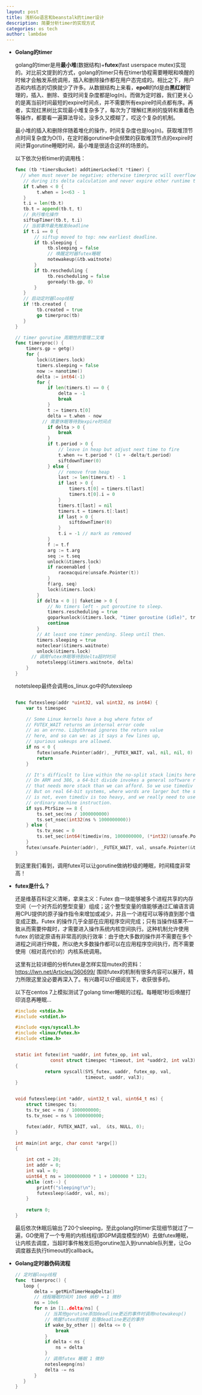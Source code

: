 ```yaml
---
layout: post
title: 浅析Go语言和beanstalk的timer设计
description: 简要分析timer的实现方式
categories: os tech
author: lambdae
---
```


* **Golang的timer**

    golang的timer是用**最小堆**(数据结构)+**futex**(fast userspace mutex)实现的。对比前文提到的方式，golang的timer只有在timer协程需要睡眠和唤醒的时候才会触发系统调用，插入和删除操作都在用户态完成的。相比之下，用户态和内核态的切换就少了许多。从数据结构上来看，**epoll**的fd是由**黑红树**管理的，插入、删除、查找时间复杂度都是log(n)。而做为定时器，我们更关心的是离当前时间最短的expire时间点，并不需要所有expire时间点都有序。再者，实现红黑树比实现最小堆复杂多了，每次为了理解红黑树的旋转和重着色等操作，都要看一遍算法导论，没多久又模糊了，哎这个复杂的机制。

    最小堆的插入和删除伴随着堆化的操作，时间复杂度也是log(n)。获取堆顶节点时间复杂度为O(1)，在定时器gorutine中会频繁的获取堆顶节点的expire时间计算gorutine睡眠时间，最小堆是很适合这样的场景的。

    以下依次分析timer的调用栈：

     ```go
    func (tb *timersBucket) addtimerLocked(t *timer) {
	   // when must never be negative; otherwise timerproc will overflow
	    // during its delta calculation and never expire other runtime timers.
	    if t.when < 0 {
		     t.when = 1<<63 - 1
	    }
	    t.i = len(tb.t)
	    tb.t = append(tb.t, t)
	    // 执行堆化操作
	    siftupTimer(tb.t, t.i)
	    // 当前事件最先触发deadline
	    if t.i == 0 {
		    // siftup moved to top: new earliest deadline.
		    if tb.sleeping {
			     tb.sleeping = false
			     // 唤醒定时器futex睡眠
			     notewakeup(&tb.waitnote)
		    }
		    if tb.rescheduling {
			     tb.rescheduling = false
			     goready(tb.gp, 0)
		    }
	    }
	    // 启动定时器loop线程
	    if !tb.created {
		     tb.created = true
		     go timerproc(tb)
	    }
  }
     ```

    ```go
    // timer gorutine 周期性的管理二叉堆
    func timerproc() {
    	timers.gp = getg()
    	for {
    		lock(&timers.lock)
    		timers.sleeping = false
    		now := nanotime()
    		delta := int64(-1)
    		for {
    			if len(timers.t) == 0 {
    				delta = -1
    				break
    			}
    			t := timers.t[0]
    			delta = t.when - now
              // 需要休眠等待到expire时间点
    			if delta > 0 {
    				break
    			}
    			if t.period > 0 {
    				// leave in heap but adjust next time to fire
    				t.when += t.period * (1 + -delta/t.period)
    				siftdownTimer(0)
    			} else {
    				// remove from heap
    				last := len(timers.t) - 1
    				if last > 0 {
    					timers.t[0] = timers.t[last]
    					timers.t[0].i = 0
    				}
    				timers.t[last] = nil
    				timers.t = timers.t[:last]
    				if last > 0 {
    					siftdownTimer(0)
    				}
    				t.i = -1 // mark as removed
    			}
    			f := t.f
    			arg := t.arg
    			seq := t.seq
    			unlock(&timers.lock)
    			if raceenabled {
    				raceacquire(unsafe.Pointer(t))
    			}
    			f(arg, seq)
    			lock(&timers.lock)
    		}
    		if delta < 0 || faketime > 0 {
    			// No timers left - put goroutine to sleep.
    			timers.rescheduling = true
    			goparkunlock(&timers.lock, "timer goroutine (idle)", traceEvGoBlock, 1)
    			continue
    		}
    		// At least one timer pending. Sleep until then.
    		timers.sleeping = true
    		noteclear(&timers.waitnote)
    		unlock(&timers.lock)
          // 调用futex休眠等待到delta超时时间
    		notetsleepg(&timers.waitnote, delta)
    	}
	}
	```

    notetsleep最终会调用os_linux.go中的futexsleep

    ```go

    func futexsleep(addr *uint32, val uint32, ns int64) {
    	var ts timespec

    	// Some Linux kernels have a bug where futex of
    	// FUTEX_WAIT returns an internal error code
    	// as an errno. Libpthread ignores the return value
    	// here, and so can we: as it says a few lines up,
    	// spurious wakeups are allowed.
    	if ns < 0 {
    		futex(unsafe.Pointer(addr), _FUTEX_WAIT, val, nil, nil, 0)
    		return
    	}

    	// It's difficult to live within the no-split stack limits here.
    	// On ARM and 386, a 64-bit divide invokes a general software routine
    	// that needs more stack than we can afford. So we use timediv instead.
    	// But on real 64-bit systems, where words are larger but the stack limit
    	// is not, even timediv is too heavy, and we really need to use just an
    	// ordinary machine instruction.
    	if sys.PtrSize == 8 {
    		ts.set_sec(ns / 1000000000)
    		ts.set_nsec(int32(ns % 1000000000))
    	} else {
    		ts.tv_nsec = 0
    		ts.set_sec(int64(timediv(ns, 1000000000, (*int32)(unsafe.Pointer(&ts.tv_nsec)))))
    	}
    	futex(unsafe.Pointer(addr), _FUTEX_WAIT, val, unsafe.Pointer(&ts), nil, 0)
    }
    ```

    到这里我们看到，调用futex可以让gorutine做纳秒级的睡眠，时间精度非常高！

* **futex是什么？**

    还是维基百科定义清晰，拿来主义：Futex 由一块能够被多个进程共享的内存空间（一个对齐后的整型变量）组成；这个整型变量的值能够通过汇编语言调用CPU提供的原子操作指令来增加或减少，并且一个进程可以等待直到那个值变成正数。Futex 的操作几乎全部在应用程序空间完成；只有当操作结果不一致从而需要仲裁时，才需要进入操作系统内核空间执行。这种机制允许使用 futex 的锁定原语有非常高的执行效率：由于绝大多数的操作并不需要在多个进程之间进行仲裁，所以绝大多数操作都可以在应用程序空间执行，而不需要使用（相对高代价的）内核系统调用。

    这里有比较详细的分析futex是怎样实现mutex的资料：https://lwn.net/Articles/360699/ 围绕futex的机制有很多内容可以展开，精力所限这里没必要再深入了。有兴趣可以仔细阅览下，收获很多的。


    以下在centos 7上模拟测试了golang timer睡眠的过程。每睡眠1秒后唤醒打印消息再睡眠...

    ```c
    #include <stdio.h>
    #include <stdint.h>

    #include <sys/syscall.h>
    #include <linux/futex.h>
    #include <time.h>


    static int futex(int *uaddr, int futex_op, int val,
                 const struct timespec *timeout, int *uaddr2, int val3) 
    {
               return syscall(SYS_futex, uaddr, futex_op, val,
                              timeout, uaddr, val3);
    }


    void futexsleep(int *addr, uint32_t val, uint64_t ns) {
    	struct timespec ts;
    	ts.tv_sec = ns / 1000000000;
    	ts.tv_nsec = ns % 1000000000;

    	futex(addr, FUTEX_WAIT, val,  &ts, NULL, 0);
    }

    int main(int argc, char const *argv[])
    {

    	int cnt = 20;
    	int addr = 0;
    	int val = 0;
    	uint64_t ns = 1000000000 * 1 + 1000000 * 123;
    	while (cnt--) {
    		printf("sleeping!\n");
    		futexsleep(&addr, val, ns);
    	}
    	
    	return 0;
    }
    ```

    最后依次休眠后输出了20个sleeping，至此golang的timer实现细节就过了一遍，GO使用了一个专用的内核线程(即GPM调度模型的M）去做futex睡眠，让内核去调度，当超时事件触发后把gorutine加入到runnable队列里，让Go调度器去执行timeout的callback。
    
    

* **Golang定时器伪码流程**


     ```go
    // 定时器loop线程
    func  timerproc() {
        loop {
            delta = getMinTimerHeapDelta()
            // 线程睡眠时间片 10e6 纳秒 = 1 微秒
            ns = 10e6 
            for n in [1..delta/ns] {
                // 当其他gorutine添加deadline更近的事件时调用notewakeup() 
                // 唤醒futex的线程 处理deadline更近的事件
                if wake_by_other || delta <= 0 {
                    break
                }
                if delta < ns {
                    ns = delta
                }
                // 调用futex 睡眠 1 微秒
                notesleepng(ns)
                delta -= ns
            }
        }
    }
   
    ```

